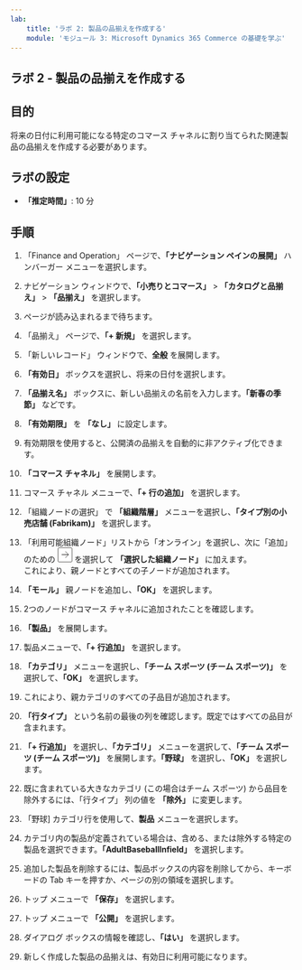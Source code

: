```yaml
---
lab:
    title: 'ラボ 2: 製品の品揃えを作成する'
    module: 'モジュール 3: Microsoft Dynamics 365 Commerce の基礎を学ぶ'
---
```


## ラボ 2 - 製品の品揃えを作成する

## 目的

将来の日付に利用可能になる特定のコマース チャネルに割り当てられた関連製品の品揃えを作成する必要があります。

## ラボの設定

   - **「推定時間」**: 10 分

## 手順

1. 「Finance and Operation」 ページで、**「ナビゲーション ペインの展開」** ハンバーガー メニューを選択します。

1. ナビゲーション ウィンドウで、**「小売りとコマース」** > **「カタログと品揃え」** > **「品揃え」** を選択します。

1. ページが読み込まれるまで待ちます。

1. 「品揃え」 ページで、**「+ 新規」** を選択します。

1. 「新しいレコード」 ウィンドウで、**全般** を展開します。

1. **「有効日」** ボックスを選択し、将来の日付を選択します。

1. **「品揃え名」** ボックスに、新しい品揃えの名前を入力します。**「新春の季節」** などです。

1. **「有効期限」** を **「なし」** に設定します。

1. 有効期限を使用すると、公開済の品揃えを自動的に非アクティブ化できます。

1. **「コマース チャネル」** を展開します。

1. コマース チャネル メニューで、**「+ 行の追加」** を選択します。

1. 「組織ノードの選択」 で **「組織階層」** メニューを選択し、**「タイプ別の小売店舗 (Fabrikam)」** を選択します。

1. 「利用可能組織ノード」リストから「オンライン」を選択し、次に「追加」のための ![右方向キー](./media/d365-fo-add-org-node-icon.png) を選択して **「選択した組織ノード」** に加えます。  
  これにより、親ノードとすべての子ノードが追加されます。

1. **「モール」** 親ノードを追加し、**「OK」** を選択します。

1. 2つのノードがコマース チャネルに追加されたことを確認します。

1. **「製品」** を展開します。

1. 製品メニューで、**「+ 行追加」** を選択します。

1. **「カテゴリ」** メニューを選択し、**「チーム スポーツ (チーム スポーツ)」** を選択して、**「OK」** を選択します。

1. これにより、親カテゴリのすべての子品目が追加されます。

1. **「行タイプ」** という名前の最後の列を確認します。既定ではすべての品目が含まれます。

1. **「+ 行追加」** を選択し、**「カテゴリ」** メニューを選択して、**「チーム スポーツ (チーム スポーツ)」** を展開します。**「野球」** を選択し、**「OK」** を選択します。

1. 既に含まれている大きなカテゴリ (この場合はチーム スポーツ) から品目を除外するには、「行タイプ」 列の値を **「除外」** に変更します。

1. 「野球] カテゴリ行を使用して、**製品** メニューを選択します。

1. カテゴリ内の製品が定義されている場合は、含める、または除外する特定の製品を選択できます。**「AdultBaseballInfield」** を選択します。

1. 追加した製品を削除するには、製品ボックスの内容を削除してから、キーボードの Tab キーを押すか、ページの別の領域を選択します。

1. トップ メニューで **「保存」** を選択します。

1. トップ メニューで **「公開」** を選択します。

1. ダイアログ ボックスの情報を確認し、**「はい」** を選択します。

1. 新しく作成した製品の品揃えは、有効日に利用可能になります。
